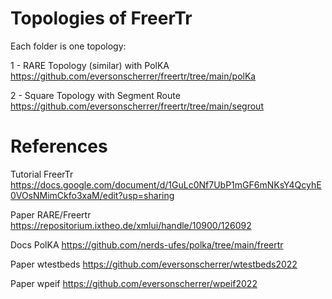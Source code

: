 # Topologies of FreerTr


Each folder is one topology:

1 - RARE Topology (similar) with PolKA https://github.com/eversonscherrer/freertr/tree/main/polKa

2 - Square Topology with Segment Route https://github.com/eversonscherrer/freertr/tree/main/segrout


# References

Tutorial FreerTr
https://docs.google.com/document/d/1GuLc0Nf7UbP1mGF6mNKsY4QcyhE0VOsNMimCkfo3xaM/edit?usp=sharing

Paper RARE/Freertr
https://repositorium.ixtheo.de/xmlui/handle/10900/126092

Docs PolKA
https://github.com/nerds-ufes/polka/tree/main/freertr

Paper wtestbeds
https://github.com/eversonscherrer/wtestbeds2022

Paper wpeif
https://github.com/eversonscherrer/wpeif2022
